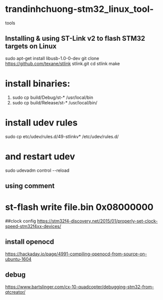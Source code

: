 # trandinhchuong-stm32_linux_tool-
tools
## Installing & using ST-Link v2 to flash STM32 targets on Linux
  sudo apt-get install libusb-1.0-0-dev
  git clone https://github.com/texane/stlink stlink.git
  cd stlink
  make
# install binaries:
1.  sudo cp build/Debug/st-* /usr/local/bin
2.  sudo cp build/Release/st-* /usr/local/bin/
# install udev rules
  sudo cp etc/udev/rules.d/49-stlinkv* /etc/udev/rules.d/
# and restart udev
  sudo udevadm control --reload
## using comment
# st-flash write file.bin 0x08000000

##clock config
https://stm32f4-discovery.net/2015/01/properly-set-clock-speed-stm32f4xx-devices/

## install openocd
https://hackaday.io/page/4991-compiling-openocd-from-source-on-ubuntu-1604
## debug
https://www.bartslinger.com/cx-10-quadcopter/debugging-stm32-from-qtcreator/
